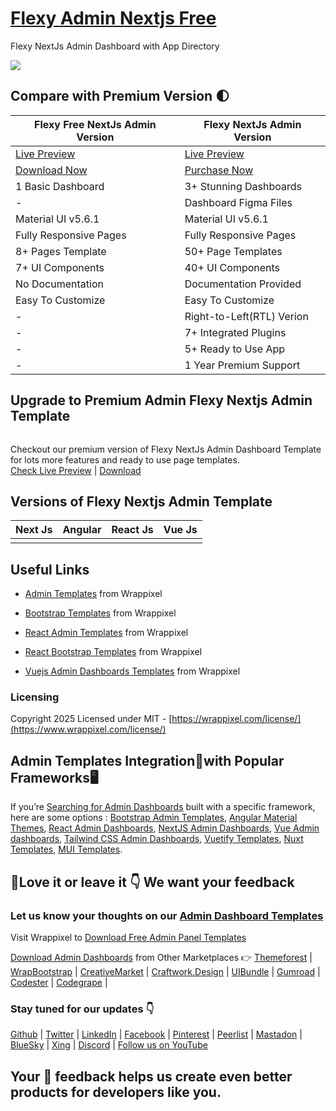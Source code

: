 # <a href="https://flexy-admin-nextjs-free.vercel.app/">Flexy Admin Nextjs Free</a>
Flexy NextJs Admin Dashboard with App Directory

<!-- Main image of Template -->
<a target="_blank" href="https://www.wrappixel.com/templates/flexy-next-js-free-admin-template/">
  <img src="https://www.wrappixel.com/wp-content/uploads/edd/2025/03/Flexy_Nextjs_Free_version.jpg" />
</a>


## Compare with Premium Version 🌓
 
<table>
<thead>
<tr>
<th>Flexy Free NextJs Admin Version</th>
<th>Flexy NextJs Admin Version</th>
</tr>
</thead>
<tbody>
<tr>
  <td>
    <a href="https://flexy-admin-nextjs-free.vercel.app/">Live Preview</a>
  </td>
  <td>
  <a href="https://flexy-next-js-dashboard.vercel.app/dashboards/dashboard1">Live Preview</a>
  </td>
</tr>
<tr>
  <td>
      <a href="https://www.wrappixel.com/templates/flexy-next-js-free-admin-template/">Download Now</a>
  </td>
  <td>
    <a href="https://www.wrappixel.com/templates/flexy-nextjs-dashboard-material-ui/?ref=33">Purchase Now</a>
  </td>
</tr>
<tr>
  <td>
  1 Basic Dashboard
  </td>
  <td>
  3+ Stunning Dashboards
  </td>
</tr>
<tr>
  <td>
  -
  </td>
  <td>
  Dashboard Figma Files
  </td>
</tr>
<tr>
  <td>
  Material UI v5.6.1
  </td>
  <td>
  Material UI v5.6.1
  </td>
</tr>
<tr>
  <td>
  Fully Responsive Pages
  </td>
  <td>
  Fully Responsive Pages
  </td>
</tr>
<tr>
  <td>
  8+ Pages Template
  </td>
  <td>
  50+ Page Templates
  </td>
</tr>
<tr>
  <td>
  7+ UI Components
  </td>
  <td>
  40+ UI Components
  </td>
</tr>
<tr>
  <td>
  No Documentation
  </td>
  <td>
  Documentation Provided
  </td>
</tr>
<tr>
  <td>
  Easy To Customize
  </td>
  <td>
  Easy To Customize
  </td>
</tr>
<tr>
  <td>
  -
  </td>
  <td>
  Right-to-Left(RTL) Verion
  </td>
</tr>
<tr>
  <td>
  -
  </td>
  <td>
  7+ Integrated Plugins
  </td>
</tr>
<tr>
  <td>
  -
  </td>
  <td>
  5+ Ready to Use App
  </td>
</tr>
<tr>
  <td>
  -
  </td>
  <td>
  1 Year Premium Support
  </td>
</tr>
</tbody>
</table>

## Upgrade to Premium Admin Flexy Nextjs Admin Template

<a target="_blank" href="https://www.wrappixel.com/templates/flexy-nextjs-dashboard-material-ui/?ref=33">
  <img src="https://www.wrappixel.com/wp-content/uploads/edd/2024/05/flexy-nextjs-admin-wpn.jpg" alt="">
</a>
<p>
  Checkout our premium version of Flexy NextJs Admin Dashboard Template for lots more features and ready to use page templates.<br>
  <a href="https://flexy-next-js-dashboard.vercel.app/dashboards/dashboard1">Check Live Preview</a> | <a href="https://www.wrappixel.com/templates/flexy-nextjs-dashboard-material-ui/?ref=33">Download</a>
</p>

<!-- Versions of Template -->
## Versions of Flexy Nextjs Admin Template
<table>
<thead>
<tr>
<th>Next Js</th>
<th>Angular</th>
<th>React Js</th>
<th>Vue Js</th>
</tr>
</thead>
<tbody>
<tr>
<td>
  <a href="https://www.wrappixel.com/templates/flexy-nextjs-dashboard-material-ui/?ref=33" width="150px">
    <img src="https://www.wrappixel.com/wp-content/uploads/edd/2024/05/flexy-nextjs-admin-wpn.jpg" alt="" style="max-width:150px;">
  </a>
</td>
<td>
  <a href="https://www.wrappixel.com/templates/flexy-material-angular-admin/?ref=33" rel="nofollow" width="150px">
    <img src="https://www.wrappixel.com/wp-content/uploads/edd/2024/05/flexy-angular-material-admin-wpn.jpg" alt="" style="max-width:150px;">
  </a>
</td>
<td>
  <a href="https://www.wrappixel.com/templates/flexy-react-material-dashboard-admin/?ref=33" rel="nofollow" width="150px">
    <img src="https://www.wrappixel.com/wp-content/uploads/edd/2024/05/flexy-react-admin-wpn.jpg" alt="" style="max-width:150px;">
  </a>
</td>
<td>
  <a href="https://www.wrappixel.com/templates/flexy-vuetify-dashboard/?ref=33" rel="nofollow" width="150px">
    <img src="https://www.wrappixel.com/wp-content/uploads/edd/2024/05/flexy-vuetify-vuejs-admin-wpn.jpg" alt="" style="max-width:150px;">
  </a>
</td>
</td>
  
</tr>
</tbody>
</table>





<!-- Useful Links of Template -->
## Useful Links

-   [Admin Templates](https://www.wrappixel.com/templates/category/admin-dashboard-templates/?utm_source=github) from Wrappixel
    
-   [Bootstrap Templates](https://www.wrappixel.com/templates/category/bootstrap-templates/?utm_source=github)  from Wrappixel
    
-   [React Admin Templates](https://www.wrappixel.com/templates/category/react-dashboard/?utm_source=github)  from Wrappixel
    
-   [React Bootstrap Templates](https://www.wrappixel.com/templates/category/react-bootstrap-templates/)  from Wrappixel
    
-   [Vuejs Admin Dashboards Templates](https://www.wrappixel.com/templates/category/vue-dashboard/)  from Wrappixel
    

### Licensing 
Copyright 2025 Licensed under MIT -  [https://wrappixel.com/license/](https://www.wrappixel.com/license/)
    

##  Admin Templates Integration🔗with Popular Frameworks🖥️

If you’re  [Searching for Admin Dashboards](https://www.wrappixel.com/templates/category/admin-dashboard-templates/?utm_source=category+page&utm_medium=description) built with a specific framework, here are some options : [Bootstrap Admin Templates](https://www.wrappixel.com/templates/category/bootstrap-admin-dashboard-template/), [Angular Material Themes](https://www.wrappixel.com/templates/category/angular-material-themes/), [React Admin Dashboards](https://www.wrappixel.com/templates/category/react-dashboard/), [NextJS Admin Dashboards](https://www.wrappixel.com/templates/category/nextjs-dashboard/), [Vue Admin dashboards](https://www.wrappixel.com/templates/category/vue-dashboard/), [Tailwind CSS Admin Dashboards](https://www.wrappixel.com/templates/category/tailwind-dashboard/), [Vuetify Templates](https://www.wrappixel.com/templates/category/vuetify-templates/), [Nuxt Templates](https://www.wrappixel.com/templates/category/nuxt-templates/), [MUI Templates](https://www.wrappixel.com/templates/category/mui-templates/).

## 🤩Love it or leave it 👇 We want your feedback

### Let us know your thoughts on our  [Admin Dashboard Templates](https://www.wrappixel.com/templates/category/admin-dashboard-templates/)

Visit  Wrappixel  to  [Download Free Admin Panel Templates](https://www.wrappixel.com/templates/category/free-admin-panel-templates/)

[Download Admin Dashboards](https://www.wrappixel.com/templates/category/admin-dashboard-templates/)  from Other Marketplaces 👉  [Themeforest](https://themeforest.net/user/wrappixel)  |  [WrapBootstrap](https://wrapbootstrap.com/user/wrappixel)  |  [CreativeMarket](https://creativemarket.com/wrappixel)  |  [Craftwork.Design](http://craftwork.design/)  |  [UIBundle](https://uibundle.com/authors/wrappixel)  |  [Gumroad](https://wrappixel.gumroad.com/)  |  [Codester](https://codester.com/wrappixel)  |  [Codegrape](https://codegrape.com/user/Wrappixel)  |

### Stay tuned for our updates 👇

[Github](https://github.com/wrappixel)  |  [Twitter](https://twitter.com/wrappixel)  |  [LinkedIn](https://linkedin.com/company/wrappixel)  |  [Facebook](https://facebook.com/wrappixel)  |  [Pinterest](https://pinterest.com/wrappixel_templates/)  |  [Peerlist](https://peerlist.io/wrappixel)  |  [Mastadon](https://mastodon.social/@wrappixel)  |  [BlueSky](https://bsky.app/profile/wrappixel.bsky.social)  |  [Xing](https://www.xing.com/pages/wrappixel)  |  [Discord](https://discord.com/invite/eMzE8F6Wqs)  |  [Follow us on YouTube](https://www.youtube.com/@WrapPixel)


## Your 🤝 feedback helps us create even better products for developers like you.
